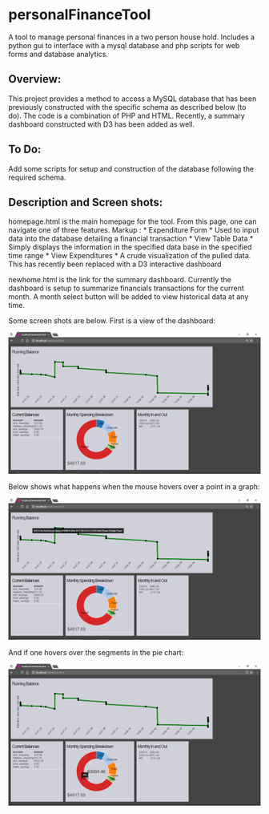 # personalFinanceTool
A tool to manage personal finances in a two person house hold.  Includes a python gui to interface with a mysql database and php scripts for web forms and database analytics.

## Overview:
  This project provides a method to access a MySQL database that has been previously constructed with the specific schema as described below (to do).  The code is a combination of PHP and HTML.  Recently, a summary dashboard constructed with D3 has been added as well.
  
## To Do:
  Add some scripts for setup and construction of the database following the required schema.
  
## Description and Screen shots:
  homepage.html is the main homepage for the tool.  From this page, one can navigate one of three features.
  Markup : * Expenditure Form
  	     * Used to input data into the database detailing a financial transaction
	   * View Table Data
	     * Simply displays the information in the specified data base in the specified time range
	   * View Expenditures
	     * A crude visualization of the pulled data.  This has recently been replaced with a D3 interactive dashboard

 newhome.html is the link for the summary dashboard.  Currently the dashboard is setup to summarize financials transactions for the current month.  A month select button will be added to view historical data at any time.

 Some screen shots are below.  First is a view of the dashboard:

 ![Dashboard](/screenshots/sampleScreenShot.png)

 Below shows what happens when the mouse hovers over a point in a graph:

 ![Dashboard](/screenshots/sampleScreenShot_hoverPoint.png)

 And if one hovers over the segments in the pie chart:

 ![Dashboard](/screenshots/sampleScreenShot_hover.png)

  
  


